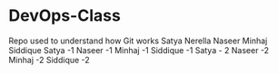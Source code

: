 # DevOps-Class
Repo used to understand how Git works
Satya Nerella
Naseer
Minhaj
Siddique
Satya -1 
Naseer -1
Minhaj -1
Siddique -1
Satya - 2
Naseer -2
Minhaj -2
Siddique -2
